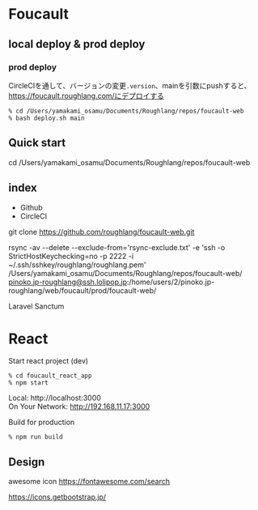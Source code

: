 # Foucault

## local deploy & prod deploy

### prod deploy

CircleCIを通して、バージョンの変更`.version`、mainを引数にpushすると、https://foucault.roughlang.com/にデプロイする
```
% cd /Users/yamakami_osamu/Documents/Roughlang/repos/foucault-web
% bash deploy.sh main
```


## Quick start

cd /Users/yamakami_osamu/Documents/Roughlang/repos/foucault-web

## index
- Github
- CircleCI

git clone https://github.com/roughlang/foucault-web.git

rsync -av --delete --exclude-from='rsync-exclude.txt' -e 'ssh -o StrictHostKeychecking=no -p 2222 -i ~/.ssh/sshkey/roughlang/roughlang.pem' /Users/yamakami_osamu/Documents/Roughlang/repos/foucault-web/ pinoko.jp-roughlang@ssh.lolipop.jp:/home/users/2/pinoko.jp-roughlang/web/foucault/prod/foucault-web/


Laravel Sanctum


# React

Start react project (dev)
```
% cd foucault_react_app
% npm start
```
Local:            http://localhost:3000  
On Your Network:  http://192.168.11.17:3000

Build for production
```
% npm run build
```


## Design

awesome icon
https://fontawesome.com/search

https://icons.getbootstrap.jp/